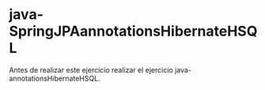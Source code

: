 # java-SpringJPAannotationsHibernateHSQL

Antes de realizar este ejercicio realizar el ejercicio java-annotationsHibernateHSQL.
